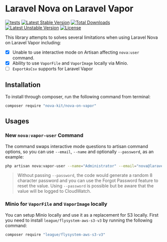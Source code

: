 Laravel Nova on Laravel Vapor
==============

[![tests](https://github.com/nova-kit/nova-on-vapor/workflows/tests/badge.svg?branch=main)](https://github.com/nova-kit/nova-on-vapor/actions?query=workflow%3Atests+branch%3Amain)
[![Latest Stable Version](https://poser.pugx.org/nova-kit/nova-on-vapor/v/stable)](https://packagist.org/packages/nova-kit/nova-on-vapor)
[![Total Downloads](https://poser.pugx.org/nova-kit/nova-on-vapor/downloads)](https://packagist.org/packages/nova-kit/nova-on-vapor)
[![Latest Unstable Version](https://poser.pugx.org/nova-kit/nova-on-vapor/v/unstable)](https://packagist.org/packages/nova-kit/nova-on-vapor)
[![License](https://poser.pugx.org/nova-kit/nova-on-vapor/license)](https://packagist.org/packages/nova-kit/nova-on-vapor)

This library attempts to solves several limitations when using Laravel Nova on Laravel Vapor including:

* [x] Unable to use interactive mode on Artisan affecting `nova:user` command.
* [x] Ability to use `VaporFile` and `VaporImage` locally via Minio.
* [ ] `ExportAsCsv` supports for Laravel Vapor

## Installation

To install through composer, run the following command from terminal:

```bash 
composer require "nova-kit/nova-on-vapor"
```

## Usages

### New `nova:vapor-user` Command

The command swaps interactive mode questions to artisan command options, so you can use `--email`, `--name` and optionally `--password`, as an example:

```bash
php artisan nova:vapor-user --name="Administrator" --email="nova@laravel.com"
```

> Without passing `--password`, the code would generate a random 8 character password and you can use the Forgot Password feature to reset the value. Using `--password` is possible but be aware that the value will be logged to CloudWatch.

### Minio for `VaporFile` and `VaporImage` locally

You can setup Minio locally and use it as a replacement for S3 locally. First you need to install `league/flysystem-aws-s3-v3` by running the following command:

```bash
composer require "league/flysystem-aws-s3-v3"
